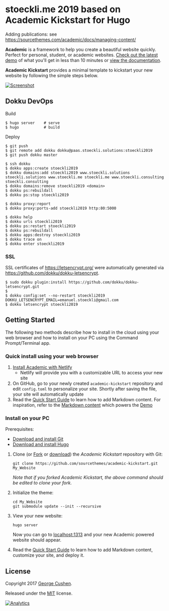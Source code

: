 # stoeckli.me 2019 based on Academic Kickstart for Hugo

Adding publications: see https://sourcethemes.com/academic/docs/managing-content/

**Academic** is a framework to help you create a beautiful website quickly. Perfect for personal, student, or academic websites. [Check out the latest demo](https://themes.gohugo.io/theme/academic/) of what you'll get in less than 10 minutes or [view the documentation](https://sourcethemes.com/academic/docs/).

**Academic Kickstart** provides a minimal template to kickstart your new website by following the simple steps below.

[![Screenshot](https://raw.githubusercontent.com/gcushen/hugo-academic/master/academic.png)](https://github.com/gcushen/hugo-academic/)

## Dokku DevOps

Build

```
$ hugo server    # serve
$ hugo           # build
```

Deploy

```
$ git push
$ git remote add dokku dokku@paas.stoeckli.solutions:stoeckli2019
$ git push dokku master
```

```
$ ssh dokku
$ dokku apps:create stoeckli2019
$ dokku domains:add stoeckli2019 www.stoeckli.solutions stoeckli.solutions www.stoeckli.me stoeckli.me www.stoeckli.consulting stoeckli.consulting
$ dokku domains:remove stoeckli2019 <domain>
$ dokku ps:rebuildall
$ dokku ps:stop stoeckli2019

$ dokku proxy:report
$ dokku proxy:ports-add stoeckli2019 http:80:5000

$ dokku help
$ dokku urls stoeckli2019
$ dokku ps:restart stoeckli2019
$ dokku ps:rebuildall
$ dokku apps:destroy stoeckli2019
$ dokku trace on
$ dokku enter stoeckli2019
```

### SSL

SSL certificates of https://letsencrypt.org/ were automatically generated via https://github.com/dokku/dokku-letsencrypt.

```
$ sudo dokku plugin:install https://github.com/dokku/dokku-letsencrypt.git
$
$ dokku config:set --no-restart stoeckli2019 DOKKU_LETSENCRYPT_EMAIL=emanuel.stoeckli@gmail.com
$ dokku letsencrypt stoeckli2019
```

## Getting Started

The following two methods describe how to install in the cloud using your web browser and how to install on your PC using the Command Prompt/Terminal app.

### Quick install using your web browser

1. [Install Academic with Netlify](https://app.netlify.com/start/deploy?repository=https://github.com/sourcethemes/academic-kickstart)
    * Netlify will provide you with a customizable URL to access your new site
2. On GitHub, go to your newly created `academic-kickstart` repository and edit `config.toml` to personalize your site. Shortly after saving the file, your site will automatically update
3. Read the [Quick Start Guide](https://sourcethemes.com/academic/docs/) to learn how to add Markdown content. For inspiration, refer to the [Markdown content](https://github.com/gcushen/hugo-academic/tree/master/exampleSite) which powers the [Demo](https://themes.gohugo.io/theme/academic/)

### Install on your PC

Prerequisites:

* [Download and install Git](https://git-scm.com/downloads)
* [Download and install Hugo](https://gohugo.io/getting-started/installing/#quick-install)

1. Clone (or [Fork](https://github.com/sourcethemes/academic-kickstart#fork-destination-box) or [download](https://github.com/sourcethemes/academic-kickstart/archive/master.zip)) the *Academic Kickstart* repository with Git:

       git clone https://github.com/sourcethemes/academic-kickstart.git My_Website

    *Note that if you forked Academic Kickstart, the above command should be edited to clone your fork.*

2. Initialize the theme:

       cd My_Website
       git submodule update --init --recursive

3. View your new website:

       hugo server

    Now you can go to [localhost:1313](http://localhost:1313) and your new Academic powered website should appear.

4. Read the [Quick Start Guide](https://sourcethemes.com/academic/docs/) to learn how to add Markdown content, customize your site, and deploy it.

## License

Copyright 2017 [George Cushen](https://georgecushen.com).

Released under the [MIT](https://github.com/sourcethemes/academic-kickstart/blob/master/LICENSE.md) license.

[![Analytics](https://ga-beacon.appspot.com/UA-78646709-2/academic-kickstart/readme?pixel)](https://github.com/igrigorik/ga-beacon)
